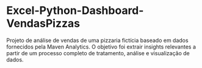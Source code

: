 # Excel-Python-Dashboard-VendasPizzas
Projeto de análise de vendas de uma pizzaria fictícia baseado em dados fornecidos pela Maven Analytics. O objetivo foi extrair insights relevantes a partir de um processo completo de tratamento, análise e visualização de dados. 
